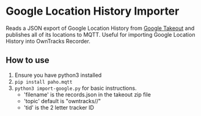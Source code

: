 # Google Location History Importer
Reads a JSON export of Google Location History from
[Google Takeout](https://takeout.google.com/settings/takeout) and publishes all of its locations
to MQTT. Useful for importing Google Location History into OwnTracks Recorder.

## How to use
1. Ensure you have python3 installed
1. `pip install paho.mqtt`
1. `python3 import-google.py` for basic instructions.  
    * 'filename' is the records.json in the takeout zip file
    * 'topic' default is "owntracks/<user>/<deviceId>"
    * 'tid' is the 2 letter tracker ID